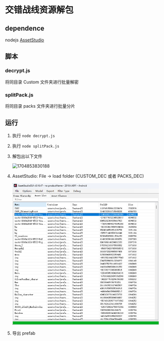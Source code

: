 # 交错战线资源解包

## dependence

nodejs
[AssetStudio](https://github.com/Perfare/AssetStudio)

## 脚本

### decrypt.js

将同目录 Custom 文件夹进行批量解密

### splitPack.js

将同目录 packs 文件夹进行批量分片

## 运行

1. 执行 `node decrypt.js`
2. 执行 `node splitPack.js`
3. 解包出以下文件

   ![1704853830188](/image/readme/1704853830188.png)

4. AssetStudio: File -> load folder (CUSTOM_DEC 或者 PACKS_DEC)

   ![1704853934393](image/readme/1704853934393.png)

5. 导出 prefab
